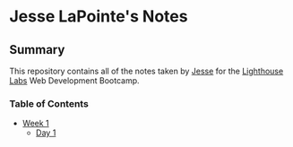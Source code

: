 # Jesse LaPointe's Notes

## Summary
This repository contains all of the notes taken by [Jesse](https://github.com/jesselap) for the [Lighthouse Labs](https://www.lighthouselabs.ca/) Web Development Bootcamp.

### Table of Contents
* [Week 1](/Week_1)
  * [Day 1](/Week_1/Day_1)